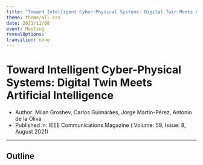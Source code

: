 ```yaml
---
title: "Toward Intelligent Cyber-Physical Systems: Digital Twin Meets Artificial Intelligence"
theme: theme/all.css
date: 2021/11/08
event: Meeting
revealOptions:
transition: none
---
```

# Toward Intelligent Cyber-Physical Systems: Digital Twin Meets Artificial Intelligence

- Author: Milan Groshev, Carlos Guimarães, Jorge Martín-Pérez, Antonio de la Oliva <!-- .element: class="text-3xl leading-normal" -->
- Published in: IEEE Communications Magazine ( Volume: 59, Issue: 8, August 2021) <!-- .element: class="text-3xl leading-normal" -->

---

## Outline